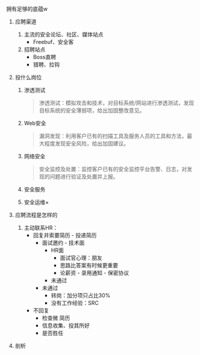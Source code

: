 拥有足够的底蕴w

1. 应聘渠道

   1. 主流的安全论坛、社区、媒体站点
      - Freebuf、安全客
   2. 招聘站点
      - Boss直聘
      - 猎聘、拉钩

2. 投什么岗位

   1. 渗透测试

      > 渗透测试：模拟攻击和技术，对目标系统/网站进行渗透测试，发现目标系统的安全薄弱项，给出加固整改意见。

   2. Web安全

      > 漏洞发现：利用客户已有的扫描工具及服务人员的工具和方法，最大程度发现安全风险，给出加固建议。

   3. 网络安全

      > 安全监控及处置：监控客户已有的安全监控平台告警、日志，对发现的问题进行验证及处置并上报。

   4. 安全服务

   5. 安全运维×

3. 应聘流程是怎样的

   1. 主动联系HR：
      - 回复并索要简历 - 投递简历
        - 面试邀约 - 技术面
          - HR面 
            - 面试官心理：朋友
            - 思路比答案有时候更重要
            - 论薪资 - 录用通知 - 保密协议
          - 未通过
        - 未通过 
          - 转岗：加分项只占比30%
          - 没有工作经验：SRC
      - 不回复
        - 检查微 简历
        - 信息收集、投其所好
        - 是否胜任

4. 剖析